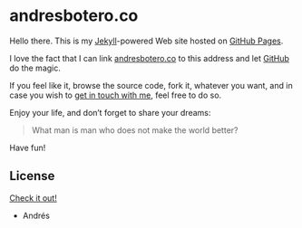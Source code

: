 # andresbotero.co

Hello there. This is my [Jekyll](https://github.com/mojombo/jekyll/)-powered Web site hosted on [GitHub Pages](http://pages.github.com/).

I love the fact that I can link [andresbotero.co](http://andresbotero.co/) to this address and let [GitHub](https://github.com/) do the magic.

If you feel like it, browse the source code, fork it, whatever you want, and in case you wish to [get in touch with me](https://twitter.com/andevco), feel free to do so.

Enjoy your life, and don’t forget to share your dreams:

> What man is man who does not make the world better?

Have fun!

## License

[Check it out!](http://creativecommons.org/licenses/by/3.0/)

- Andrés